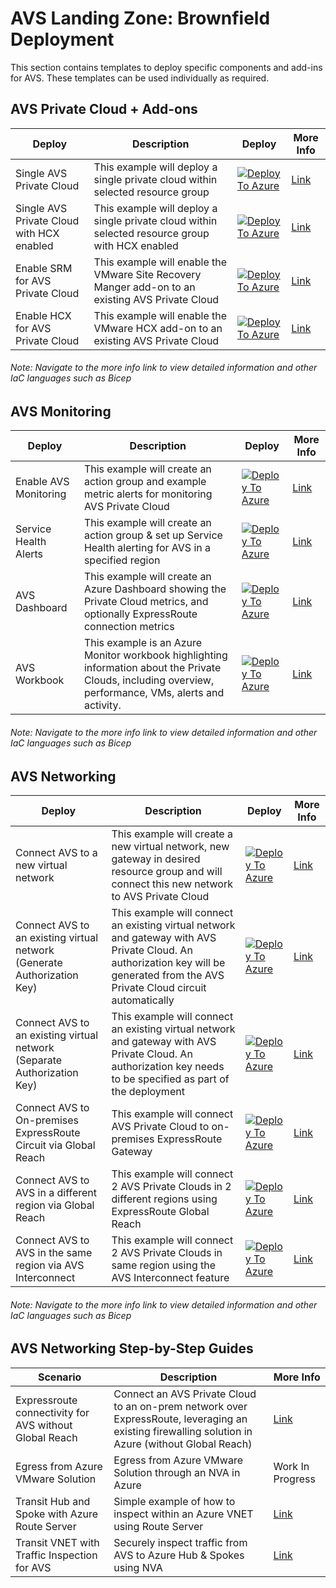 # AVS Landing Zone: Brownfield Deployment

This section contains templates to deploy specific components and add-ins for AVS. These templates can be used individually as required.

## AVS Private Cloud + Add-ons

| Deploy                                    | Description                                                  | Deploy                                                       | More Info                                                    |
| ----------------------------------------- | ------------------------------------------------------------ | ------------------------------------------------------------ | ------------------------------------------------------------ |
| Single AVS Private Cloud                  | This example will deploy a single private cloud within selected resource group | [![Deploy To Azure](https://aka.ms/deploytoazurebutton)](https://portal.azure.com/#create/Microsoft.Template/uri/https%3A%2F%2Fraw.githubusercontent.com%2FAzure%2FEnterprise-Scale-for-AVS%2Fmain%2FBrownField%2FPrivateCloud%2FAVS-PrivateCloud%2FARM%2FPrivateCloud.deploy.json) | [Link](PrivateCloud/AVS-PrivateCloud/readme.md) |
| Single AVS Private Cloud with HCX enabled | This example will deploy a single private cloud within selected resource group with HCX enabled | [![Deploy To Azure](https://aka.ms/deploytoazurebutton)](https://portal.azure.com/#create/Microsoft.Template/uri/https%3A%2F%2Fraw.githubusercontent.com%2FAzure%2FEnterprise-Scale-for-AVS%2Fmain%2FBrownField%2FPrivateCloud%2FAVS-PrivateCloud-WithHCX%2FARM%2FPrivateCloudWithHCX.deploy.json) | [Link](PrivateCloud/AVS-PrivateCloud-WithHCX/readme.md)
| Enable SRM for AVS Private Cloud     | This example will enable the VMware Site Recovery Manger add-on to an existing AVS Private Cloud | [![Deploy To Azure](https://aka.ms/deploytoazurebutton)](https://portal.azure.com/#create/Microsoft.Template/uri/https%3A%2F%2Fraw.githubusercontent.com%2FAzure%2FEnterprise-Scale-for-AVS%2Fmain%2FBrownField%2FAddons%2FSRM%2FARM%2FSRM.deploy.json) | [Link](Addons/SRM//readme.md) |
| Enable HCX for AVS Private Cloud     | This example will enable the VMware HCX add-on to an existing AVS Private Cloud | [![Deploy To Azure](https://aka.ms/deploytoazurebutton)](https://portal.azure.com/#create/Microsoft.Template/uri/https%3A%2F%2Fraw.githubusercontent.com%2FAzure%2FEnterprise-Scale-for-AVS%2Fmain%2FBrownField%2FAddons%2FHCX%2FARM%2FHCX.deploy.json) | [Link](Addons/HCX/readme.md) |

###### *Note: Navigate to the more info link to view detailed information and other IaC languages such as Bicep*

## AVS Monitoring

| Deploy                                    | Description                                                  | Deploy                                                       | More Info                                                    |
| ----------------------------------------- | ------------------------------------------------------------ | ------------------------------------------------------------ | ------------------------------------------------------------ |
| Enable AVS Monitoring                     | This example will create an action group and example metric alerts for monitoring AVS Private Cloud | [![Deploy To Azure](https://aka.ms/deploytoazurebutton)](https://portal.azure.com/#create/Microsoft.Template/uri/https%3A%2F%2Fraw.githubusercontent.com%2FAzure%2FEnterprise-Scale-for-AVS%2Fmain%2FBrownField%2FMonitoring%2FAVS-Utilization-Alerts%2FARM%2FAVSMonitor.deploy.json) | [Link](Monitoring/AVS-Utilization-Alerts/readme.md) |
| Service Health Alerts              | This example will create an action group & set up Service Health alerting for AVS in a specified region | [![Deploy To Azure](https://aka.ms/deploytoazurebutton)](https://portal.azure.com/#create/Microsoft.Template/uri/https%3A%2F%2Fraw.githubusercontent.com%2FAzure%2FEnterprise-Scale-for-AVS%2Fmain%2FBrownField%2FMonitoring%2FAVS-Service-Health%2FARM%2FAVSServiceHealth.deploy.json) | [Link](Monitoring/AVS-Service-Health/readme.md) |
| AVS Dashboard                     | This example will create an Azure Dashboard showing the Private Cloud metrics, and optionally ExpressRoute connection metrics | [![Deploy To Azure](https://aka.ms/deploytoazurebutton)](https://portal.azure.com/#create/Microsoft.Template/uri/https%3A%2F%2Fraw.githubusercontent.com%2FAzure%2FEnterprise-Scale-for-AVS%2Fmain%2FBrownField%2FMonitoring%2FAVS-Dashboard%2FARM%2FAVSDashboard.deploy.json) | [Link](Monitoring/AVS-Dashboard/readme.md) |
| AVS Workbook                     | This example is an Azure Monitor workbook highlighting information about the Private Clouds, including overview, performance, VMs, alerts and activity. | [![Deploy To Azure](https://aka.ms/deploytoazurebutton)](https://portal.azure.com/#create/Microsoft.Template/uri/https%3A%2F%2Fraw.githubusercontent.com%2FAzure%2FEnterprise-Scale-for-AVS%2Fmain%2FBrownField%2FMonitoring%2FAVS-Workbook%2FARM%2FAVSWorkbook.deploy.json) | [Link](Monitoring/AVS-Workbook/readme.md) |

###### *Note: Navigate to the more info link to view detailed information and other IaC languages such as Bicep*

## AVS Networking

| Deploy                                                       | Description                                                  | Deploy                                                       | More Info                                                    |
| ------------------------------------------------------------ | ------------------------------------------------------------ | ------------------------------------------------------------ | ------------------------------------------------------------ |
| Connect AVS to a new virtual network                         | This example will create a new virtual network, new gateway in desired resource group and will connect this new network to AVS Private Cloud |[![Deploy To Azure](https://aka.ms/deploytoazurebutton)](https://portal.azure.com/#create/Microsoft.Template/uri/https%3A%2F%2Fraw.githubusercontent.com%2FAzure%2FEnterprise-Scale-for-AVS%2Fmain%2FBrownField%2FNetworking%2FAVS-to-VNet-NewVNet%2FARM%2FVNetWithExR.deploy.json) | [Link](Networking/AVS-to-VNet-NewVNet/readme.md) |
| Connect AVS to an existing virtual network (Generate Authorization Key) | This example will connect an existing virtual network and gateway with AVS Private Cloud. An authorization key will be generated from the AVS Private Cloud circuit automatically | [![Deploy To Azure](https://aka.ms/deploytoazurebutton)](https://portal.azure.com/#create/Microsoft.Template/uri/https%3A%2F%2Fraw.githubusercontent.com%2FAzure%2FEnterprise-Scale-for-AVS%2Fmain%2FBrownField%2FNetworking%2FAVS-to-VNet-ExistingVNet%2FARM%2FExRConnection.deploy.json) | [Link](Networking/AVS-to-VNet-ExistingVNet/readme.md) |
| Connect AVS to an existing virtual network (Separate Authorization Key) | This example will connect an existing virtual network and gateway with AVS Private Cloud. An authorization key needs to be specified as part of the deployment | [![Deploy To Azure](https://aka.ms/deploytoazurebutton)](https://portal.azure.com/#create/Microsoft.Template/uri/https%3A%2F%2Fraw.githubusercontent.com%2FAzure%2FEnterprise-Scale-for-AVS%2Fmain%2FBrownField%2FNetworking%2FExpressRoute-to-VNet%2FARM%2FExRConnection.deploy.json) | [Link](Networking/ExpressRoute-to-VNet/readme.md) |
| Connect AVS to On-premises ExpressRoute Circuit via Global Reach | This example will connect AVS Private Cloud to on-premises ExpressRoute Gateway | [![Deploy To Azure](https://aka.ms/deploytoazurebutton)](https://portal.azure.com/#create/Microsoft.Template/uri/https%3A%2F%2Fraw.githubusercontent.com%2FAzure%2FEnterprise-Scale-for-AVS%2Fmain%2FBrownField%2FNetworking%2FAVS-to-OnPremises-ExpressRoute-GlobalReach%2FARM%2FAVSGlobalReach.deploy.json) | [Link](Networking/AVS-to-OnPremises-ExpressRoute-GlobalReach/readme.md) |
| Connect AVS to AVS in a different region via Global Reach    | This example will connect 2 AVS Private Clouds in 2 different regions using ExpressRoute Global Reach | [![Deploy To Azure](https://aka.ms/deploytoazurebutton)](https://portal.azure.com/#create/Microsoft.Template/uri/https%3A%2F%2Fraw.githubusercontent.com%2FAzure%2FEnterprise-Scale-for-AVS%2Fmain%2FBrownField%2FNetworking%2FAVS-to-AVS-CrossRegion-GlobalReach%2FARM%2FCrossAVSGlobalReach.deploy.json) | [Link](Networking/AVS-to-AVS-CrossRegion-GlobalReach/readme.md) |
| Connect AVS to AVS in the same region via AVS Interconnect   | This example will connect 2 AVS Private Clouds in same region using the AVS Interconnect feature | [![Deploy To Azure](https://aka.ms/deploytoazurebutton)](https://portal.azure.com/#create/Microsoft.Template/uri/https%3A%2F%2Fraw.githubusercontent.com%2FAzure%2FEnterprise-Scale-for-AVS%2Fmain%2FBrownField%2FNetworking%2FAVS-to-AVS-SameRegion%2FARM%2FCrossAVSWithinRegion.deploy.json) | [Link](Networking/AVS-to-AVS-SameRegion/readme.md) |

###### *Note: Navigate to the more info link to view detailed information and other IaC languages such as Bicep*

## AVS Networking Step-by-Step Guides

| Scenario                                                 | Description                                                          | More Info |
| -------------------------------------------------------- | -------------------------------------------------------------------- | --------- |
| Expressroute connectivity for AVS without Global Reach                                               | Connect an AVS Private Cloud to an on-prem network over ExpressRoute, leveraging an existing firewalling solution in Azure (without Global Reach)       | [Link](Networking/Step-By-Step-Guides/Expressroute%20connectivity%20for%20AVS%20without%20Global%20Reach/readme.md) |
| Egress from Azure VMware Solution                        | Egress from Azure VMware Solution through an NVA in Azure            | Work In Progress |
| Transit Hub and Spoke with Azure Route Server | Simple example of how to inspect within an Azure VNET using Route Server| [Link](Networking/Step-By-Step-Guides/Transit%20Hub%20with%20Azure%20Route%20Server/readme.md)
|Transit VNET with Traffic Inspection for AVS|  Securely inspect traffic from AVS to Azure Hub & Spokes using NVA  | [Link](Networking/Step-By-Step-Guides/Transit%20VNET%20with%20Traffic%20Inspection%20for%20AVS/readme.md) |

